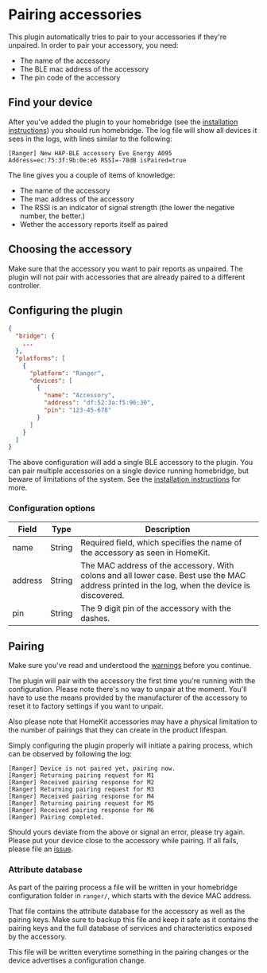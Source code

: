 # Pairing accessories

This plugin automatically tries to pair to your accessories if they're unpaired. In order to pair your accessory, you need:

- The name of the accessory
- The BLE mac address of the accessory
- The pin code of the accessory

## Find your device

After you've added the plugin to your homebridge (see the [installation instructions](../install.md)) you should run homebridge. The log file will show all devices it sees in the logs, with lines similar to the following:

```text
[Ranger] New HAP-BLE accessory Eve Energy A095 Address=ec:75:3f:9b:0e:e6 RSSI=-78dB isPaired=true
```

The line gives you a couple of items of knowledge:

- The name of the accessory
- The mac address of the accessory
- The RSSI is an indicator of signal strength (the lower the negative number, the better.)
- Wether the accessory reports itself as paired

## Choosing the accessory

Make sure that the accessory you want to pair reports as unpaired. The plugin will not pair with accessories that are already paired to a different controller.

## Configuring the plugin

```json
{
  "bridge": {
    ...
  },
  "platforms": [
    {
      "platform": "Ranger",
      "devices": [
        {
          "name": "Accessory",
          "address": "df:52:3a:f5:96:30",
          "pin": "123-45-678"
        }
      ]
    }
  ]
}
```

The above configuration will add a single BLE accessory to the plugin. You can pair multiple accessories on a single device running homebridge, but beware of limitations of the system. See the [installation instructions](../install.md) for more.

### Configuration options

| Field | Type | Description |
|---|---|---|
| name | String | Required field, which specifies the name of the accessory as seen in HomeKit. |
| address | String | The MAC address of the accessory. With colons and all lower case. Best use the MAC address printed in the log, when the device is discovered. |
| pin | String | The 9 digit pin of the accessory with the dashes.

## Pairing

Make sure you've read and understood the [warnings](../warnings.md) before you continue.

The plugin will pair with the accessory the first time you're running with the configuration. Please note there's no way to unpair at the moment. You'll have to use the means provided by the manufacturer of the accessory to reset it to factory settings if you want to unpair.

Also please note that HomeKit accessories may have a physical limitation to the number of pairings that they can create in the product lifespan.

Simply configuring the plugin properly will initiate a pairing process, which can be observed by following the log:

```text
[Ranger] Device is not paired yet, pairing now.
[Ranger] Returning pairing request for M1
[Ranger] Received pairing response for M2
[Ranger] Returning pairing request for M3
[Ranger] Received pairing response for M4
[Ranger] Returning pairing request for M5
[Ranger] Received pairing response for M6
[Ranger] Pairing completed.
```

Should yours deviate from the above or signal an error, please try again. Please put your device close to the accessory while pairing. If all fails, please file an [issue](https://github.com/grover/homebridge-ranger/issues).

### Attribute database

As part of the pairing process a file will be written in your homebridge configuration folder in ```ranger/```, which starts with the device MAC address.

That file contains the attribute database for the accessory as well as the pairing keys. Make sure to backup this file and keep it safe as it contains the pairing keys and the full database of services and characteristics exposed by the accessory.

This file will be written everytime something in the pairing changes or the device advertises a configuration change.
